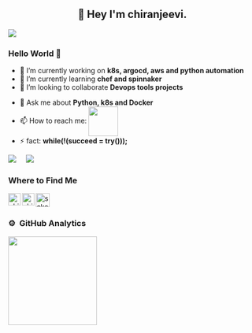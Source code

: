 <h2 align="center">👋 Hey I'm chiranjeevi.</h2>
<A Data science Enthusiast specialized in Data science and Machine learning. I'm also a Data Analyst.>
<img align="center" src="https://github.com/medicharlachiranjeevi/medicharlachiranjeevi/blob/3c8506622e0643079af39c9503c070e25d1464f6/DEVOPS.gif" >

### Hello World 🤔
- 🔭 I’m currently working on **k8s, argocd, aws and python automation**
- 🌱 I’m currently learning **chef and spinnaker**
- 👯 I’m looking to collaborate **Devops tools projects**
<!-- - 🤔 I’m looking for help with **Deep Learning** -->
- 💬 Ask me about **Python, k8s and Docker**
- 📫 How to reach me: <a href="www.linkedin.com/in/medicharla-chiranjeevi/"><img align="center" width="60px" src="https://svgshare.com/i/ZEc.svg" /></a>
- ⚡ fact: **while(!(succeed = try()));**

![](https://visitor-badge.glitch.me/badge?page_id=medicharlachiranjeevi) &nbsp; &nbsp;&nbsp;![](https://img.shields.io/github/followers/medicharlachiranjeevi.svg?style=social&label=Follow)

### Where to Find Me
<a href="mailto:medicharlachiranjeevi@gmail.com"><img align="top" alt="saketh's gmail" width="28px" src="https://upload.wikimedia.org/wikipedia/commons/thumb/7/7e/Gmail_icon_%282020%29.svg/2560px-Gmail_icon_%282020%29.svg.png" />
</a>
<a href="https://www.linkedin.com/in/medicharla-chiranjeevi/">
  <img align="left" alt="chiranjeevi's linkedin" width="25px" src="https://raw.githubusercontent.com/peterthehan/peterthehan/master/assets/linkedin.svg" />
</a>
<a href="https://www.instagram.com/chiranjeevi.medicharla/">
  <img align="left" alt="chiranjeevi's instagram" width="25px" src="https://upload.wikimedia.org/wikipedia/commons/thumb/e/e7/Instagram_logo_2016.svg/768px-Instagram_logo_2016.svg.png" />
</a>


### ⚙️ &nbsp;GitHub Analytics

<p align="center">
<a href="https://github.com/saketh33">
  <img align="left" height="180em" src="https://github-readme-stats-eight-theta.vercel.app/api?username=medicharlachiranjeevi&show_icons=true&theme=algolia&include_all_commits=true&count_private=true"/>
</a>
</p>

